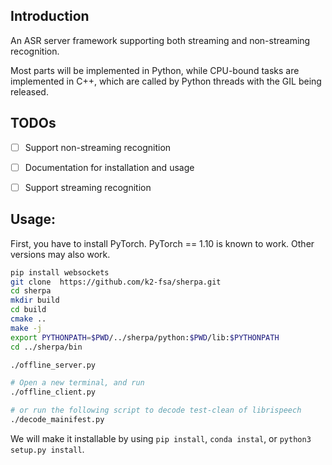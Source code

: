 ## Introduction

An ASR server framework supporting both streaming and non-streaming recognition.

Most parts will be implemented in Python, while CPU-bound tasks are implemented
in C++, which are called by Python threads with the GIL being released.

## TODOs

- [ ] Support non-streaming recognition
- [ ] Documentation for installation and usage
- [ ] Support streaming recognition


## Usage:

First, you have to install PyTorch. PyTorch == 1.10 is known to work.
Other versions may also work.

```bash
pip install websockets
git clone  https://github.com/k2-fsa/sherpa.git
cd sherpa
mkdir build
cd build
cmake ..
make -j
export PYTHONPATH=$PWD/../sherpa/python:$PWD/lib:$PYTHONPATH
cd ../sherpa/bin

./offline_server.py

# Open a new terminal, and run
./offline_client.py

# or run the following script to decode test-clean of librispeech
./decode_mainifest.py
```

We will make it installable by using `pip install`, `conda instal`, or `python3 setup.py install`.

